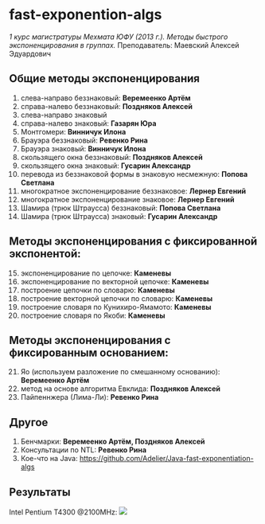 fast-exponention-algs
=====================
*1 курс магистратуры Мехмата ЮФУ (2013 г.). Методы быстрого экспоненцирования в группах.*
Преподаватель: Маевский Алексей Эдуардович

Общие методы экспоненцирования
------------------------------

1.  слева-направо беззнаковый: **Веремеенко Артём**
2.  справа-налево беззнаковый: **Поздняков Алексей**
3.  слева-направо знаковый
4.  справа-налево знаковый: **Газарян Юра**
5.  Монтгомери: **Винничук Илона**
6.  Брауэра беззнаковый: **Ревенко Рина**
7.  Брауэра знаковый: **Винничук Илона**
8.  скользящего окна беззнаковый: **Поздняков Алексей**
9.  скользящего окна знаковый: **Гусарин Александр**
10. перевода из беззнаковой формы в знаковую несмежную: **Попова Светлана**
11. многократное экспоненцирование беззнаковое: **Лернер Евгений**
12. многократное экспоненцирование знаковое: **Лернер Евгений**
13. Шамира (трюк Штраусса) беззнаковый: **Попова Светлана**
14. Шамира (трюк Штраусса) знаковый: **Гусарин Александр**

Методы экспоненцирования с фиксированной экспонентой: 
-----------------------------------------------------
15. экспоненцирование по цепочке: **Каменевы**
16. экспоненцирование по векторной цепочке: **Каменевы**
17. построение цепочки по словарю: **Каменевы**
18. построение векторной цепочки по словарю: **Каменевы**
19. построение словаря по Кунихиро-Ямамото: **Каменевы**
20. построение словаря по Якоби: **Каменевы**

Методы экспоненцирования с фиксированным основанием:
----------------------------------------------------
21. Яо (используем разложение по смешанному основанию): **Веремеенко Артём**
22. метод на основе алгоритма Евклида: **Поздняков Алексей**
23. Пайпеннжера (Лима-Ли): **Ревенко Рина**

Другое
----------------------------------------------------
1. Бенчмарки: **Веремеенко Артём, Поздняков Алексей**
2. Консультации по NTL: **Ревенко Рина**
3. Кое-что на Java: https://github.com/Adelier/Java-fast-exponentiation-algs

Результаты
----------------------------------------------------
Intel Pentium T4300 @2100MHz:
<img src="https://dl.dropboxusercontent.com/sh/3ae7n6nle0k96ac/hRRtevzdZ_/most%20recent_cr.png">
